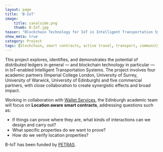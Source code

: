 ```yaml
---
layout: page
title: 'B-IoT'
image: 
    title: canalside.png
    thumb: B-IoT.jpg
teaser: "Blockchain Technology for IoT in Intelligent Transportation Systems"
show_meta: true
category: Project
tags: [blockchain, smart contracts, active travel, transport, community engagement]
---
```


This project explores, identifies, and demonstrates the potential of distributed ledgers in general &mdash; and blockchain technology in particular &mdash; in IoT-enabled Intelligent Transportation Systems. The project involves four academic partners (Imperial College London, University of Surrey, University of Warwick, University of Edinburgh) and five commercial partners, with close collaboration to create synergistic effects and broad impact. 

Working in collaboration with [Wallet.Services](https://www.wallet.services), the Edinburgh academic team will focus on **Location aware smart contracts**, addressing questions such as:

* If things can prove where they are, what kinds of interactions can we design and carry out?
* What specific properties do we want to prove?
* How do we verify location properties?

B-IoT has been funded by [PETRAS](https://www.petrashub.org).